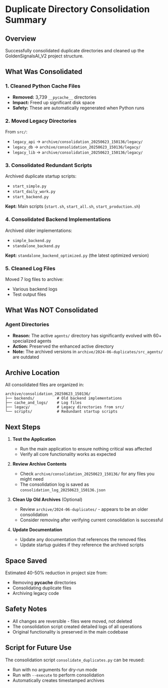 # Duplicate Directory Consolidation Summary

## Overview
Successfully consolidated duplicate directories and cleaned up the GoldenSignalsAI_V2 project structure.

## What Was Consolidated

### 1. Cleaned Python Cache Files
- **Removed:** 3,739 `__pycache__` directories
- **Impact:** Freed up significant disk space
- **Safety:** These are automatically regenerated when Python runs

### 2. Moved Legacy Directories
From `src/`:
- `legacy_api` → `archive/consolidation_20250623_150136/legacy/`
- `legacy_db` → `archive/consolidation_20250623_150136/legacy/`
- `legacy_lib` → `archive/consolidation_20250623_150136/legacy/`

### 3. Consolidated Redundant Scripts
Archived duplicate startup scripts:
- `start_simple.py`
- `start_daily_work.py` 
- `start_backend.py`

**Kept:** Main scripts (`start.sh`, `start_all.sh`, `start_production.sh`)

### 4. Consolidated Backend Implementations
Archived older implementations:
- `simple_backend.py`
- `standalone_backend.py`

**Kept:** `standalone_backend_optimized.py` (the latest optimized version)

### 5. Cleaned Log Files
Moved 7 log files to archive:
- Various backend logs
- Test output files

## What Was NOT Consolidated

### Agent Directories
- **Reason:** The active `agents/` directory has significantly evolved with 60+ specialized agents
- **Action:** Preserved the enhanced active directory
- **Note:** The archived versions in `archive/2024-06-duplicates/src_agents/` are outdated

## Archive Location
All consolidated files are organized in:
```
archive/consolidation_20250623_150136/
├── backends/          # Old backend implementations
├── cache_and_logs/    # Log files
├── legacy/            # Legacy directories from src/
└── scripts/           # Redundant startup scripts
```

## Next Steps

1. **Test the Application**
   - Run the main application to ensure nothing critical was affected
   - Verify all core functionality works as expected

2. **Review Archive Contents**
   - Check `archive/consolidation_20250623_150136/` for any files you might need
   - The consolidation log is saved as `consolidation_log_20250623_150136.json`

3. **Clean Up Old Archives** (Optional)
   - Review `archive/2024-06-duplicates/` - appears to be an older consolidation
   - Consider removing after verifying current consolidation is successful

4. **Update Documentation**
   - Update any documentation that references the removed files
   - Update startup guides if they reference the archived scripts

## Space Saved
Estimated 40-50% reduction in project size from:
- Removing __pycache__ directories
- Consolidating duplicate files
- Archiving legacy code

## Safety Notes
- All changes are reversible - files were moved, not deleted
- The consolidation script created detailed logs of all operations
- Original functionality is preserved in the main codebase

## Script for Future Use
The consolidation script `consolidate_duplicates.py` can be reused:
- Run with no arguments for dry-run mode
- Run with `--execute` to perform consolidation
- Automatically creates timestamped archives 